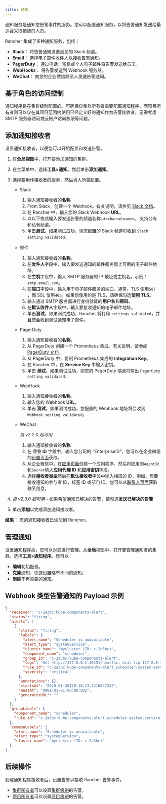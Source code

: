 ```yaml
---
title: 通知
---
```


通知服务是通知您告警事件的服务。您可以配置通知服务，以将告警通知发送给最适合采取措施的人员。

Rancher 集成了多种通知服务，包括：

- **Slack**： 将告警通知发送到您的 Slack 频道。
- **Email**： 选择电子邮件收件人以接收告警通知。
- **PagerDuty**： 通过电话，短信或个人电子邮件将告警发送给员工。
- **WebHooks**： 将告警发送到 Webhook 服务器。
- **WeChat**： 向您的企业微信联系人发送告警通知。

## 基于角色的访问控制

通知程序是在集群级别配置的。可确保仅集群所有者需要配置通知程序，而项目所有者则可以仅在其项目范围内使用已经定义好的通知作为告警接收者。无需考虑 SMTP 服务器访问或云帐户访问权限等问题。

## 添加通知接收者

设置通知接收者，以便您可以开始配置和发送告警。

1. 在**全局视图**中，打开要添加通知的集群。

1. 在主菜单中，选择**工具>通知**。然后单击**添加通知**。

1. 选择要用作接收者的服务，然后填入所需配置。

   - Slack

     1. 输入通知接收者的**名称**
     1. From Slack，创建一个 Webhook。有关说明，请参见 [Slack 文档](https://get.slack.help/hc/en-us/articles/115005265063-Incoming-WebHooks-for-Slack)。
     1. 在 Rancher 中，输入您的 Slack Webhook **URL**。
     1. 以以下格式输入要发送告警的频道名称: `#<channelname>`。
        支持公有和私有频道。
     1. 单击**测试**。如果测试成功，则您配置的 Slack 频道将收到 `Slack setting validated`。

   - 邮件

     1. 输入通知接收者的**名称**。
     1. 在**发件人**字段中，输入要发送通知的邮件服务器上可用的电子邮件地址。
     1. 在**主机**字段中，输入 SMTP 服务器的 IP 地址或主机名。示例： `smtp.email.com`。
     1. 在**端口**字段中，输入用于电子邮件服务的端口。通常，TLS 使用`587` ，而 SSL 使用`465`。如果您使用的是 TLS，请确保勾选**使用 TLS**。
     1. 输入通过 SMTP 服务器进行身份验证的**用户名**和**密码**。
     1. 在**默认收件人**字段中，输入要接收通知的电子邮件地址。
     1. 单击**测试**。如果测试成功，Rancher 将打印 `settings validated`，并且您会收到测试通知电子邮件。

   - PagerDuty

     1. 输入通知接收者的**名称**。
     1. 从 PagerDuty 创建一个 Prometheus 集成。有关说明，请参阅 [PagerDuty 文档](https://www.pagerduty.com/docs/guides/prometheus-integration-guide/)。
     1. 从 PagerDuty 中，复制 Prometheus 集成的 **Integration Key**。
     1. 在 Rancher 中，在 **Service Key** 中输入密钥。
     1. 单击 **测试**。如果测试成功，则您的 PagerDuty 端点将输出 `PagerDuty setting validated`.

   - WebHook

     1. 输入通知接收者的**名称**。
     1. 输入您的 Webhook **URL**。
     1. 单击 **测试**。如果测试成功，您配置的 Webhook 地址将会收到 `Webhook setting validated`。

   - WeChat

     _自 v2.2.0 起可用_

     1. 输入通知接收者的**名称**
     1. 在 **企业 ID** 字段中，输入您公司的 "EnterpriseID"，您可以在企业微信的[设置页面](https://work.weixin.qq.com/wework_admin/frame#profile)获取。
     1. 从企业微信中，在[应用页面](https://work.weixin.qq.com/wework_admin/frame#apps)创建一个应用程序，然后将应用的`AgentId`和`Secret`填入**应用代理 ID** 和**应用密钥**字段。
     1. 选择**接收者类型**然后在**默认接收者**字段中输入相应的 ID，例如，您要接收通知的参与者 ID，标签 ID 或部门 ID。您可以从[联系人页面](https://work.weixin.qq.com/wework_admin/frame#contacts)获取联系信息。

1. _自 v2.3.0 起可用_ - 如果希望通知已解决的告警，请勾选**发送已解决的告警**
1. 单击**添加**以完成添加通知接收者。

**结果：** 您的通知接收者已添加到 Rancher。

## 管理通知

设置通知程序后，您可以对其进行管理。从**全局**视图中，打开要管理通知者的集群。选择**工具>通知程序**。您可以：

- **编辑**初始配置。
- **克隆**通知，快速设置略有不同的通知。
- **删除**不再需要的通知。

## Webhook 类型告警通知的 Payload 示例

```json
{
  "receiver": "c-2a3bc:kube-components-alert",
  "status": "firing",
  "alerts": [
    {
      "status": "firing",
      "labels": {
        "alert_name": "Scheduler is unavailable",
        "alert_type": "systemService",
        "cluster_name": "mycluster (ID: c-2a3bc)",
        "component_name": "scheduler",
        "group_id": "c-2a3bc:kube-components-alert",
        "logs": "Get http://127.0.0.1:10251/healthz: dial tcp 127.0.0.1:10251: connect: connection refused",
        "rule_id": "c-2a3bc:kube-components-alert_scheduler-system-service",
        "severity": "critical"
      },
      "annotations": {},
      "startsAt": "2020-01-30T19:18:13.321684733Z",
      "endsAt": "0001-01-01T00:00:00Z",
      "generatorURL": ""
    }
  ],
  "groupLabels": {
    "component_name": "scheduler",
    "rule_id": "c-2a3bc:kube-components-alert_scheduler-system-service"
  },
  "commonLabels": {
    "alert_name": "Scheduler is unavailable",
    "alert_type": "systemService",
    "cluster_name": "mycluster (ID: c-2a3bc)"
  }
}
```

## 后续操作

创建通知程序接收者后，设置告警以接收 Rancher 告警事件。

- [集群所有者](/docs/rancher2/admin-settings/rbac/cluster-project-roles/)可以设置[集群级别](/docs/rancher2.5/cluster-admin/tools/cluster-alerts/)的告警。
- [项目所有者](/docs/rancher2/admin-settings/rbac/cluster-project-roles/)可以设置[项目级别](/docs/rancher2/project-admin/tools/project-alerts/)的告警。
